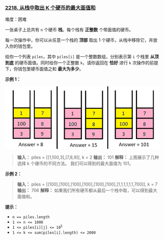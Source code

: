 ### [2218\. 从栈中取出 K 个硬币的最大面值和](https://leetcode.cn/problems/maximum-value-of-k-coins-from-piles/)

难度：困难

一张桌子上总共有 `n` 个硬币 **栈**。每个栈有 **正整数** 个带面值的硬币。

每一次操作中，你可以从任意一个栈的 **顶部** 取出 1 个硬币，从栈中移除它，并放入你的钱包里。

给你一个列表 `piles`，其中 `piles[i]` 是一个整数数组，分别表示第 `i` 个栈里 **从顶到底** 的硬币面值。同时给你一个正整数 `k`，请你返回在 **恰好** 进行 `k` 次操作的前提下，你钱包里硬币面值之和 **最大为多少**。

**示例 1：**

![](./assets/img/Question2218.png)

> **输入：** piles = \[[1,100,3],[7,8,9]], k = 2
> **输出：** 101
> **解释：**
> 上图展示了几种选择 k 个硬币的不同方法。
> 我们可以得到的最大面值为 101。

**示例 2：**

> **输入：** piles = \[[100],[100],[100],[100],[100],[100],[1,1,1,1,1,1,700]], k = 7
> **输出：** 706
> **解释：**
> 如果我们所有硬币都从最后一个栈中取，可以得到最大面值和。

**提示：**

- `n == piles.length`
- `1 <= n <= 1000`
- <code>1 <= piles[i][j] <= 10<sup>5</sup></code>
- `1 <= k <= sum(piles[i].length) <= 2000`
